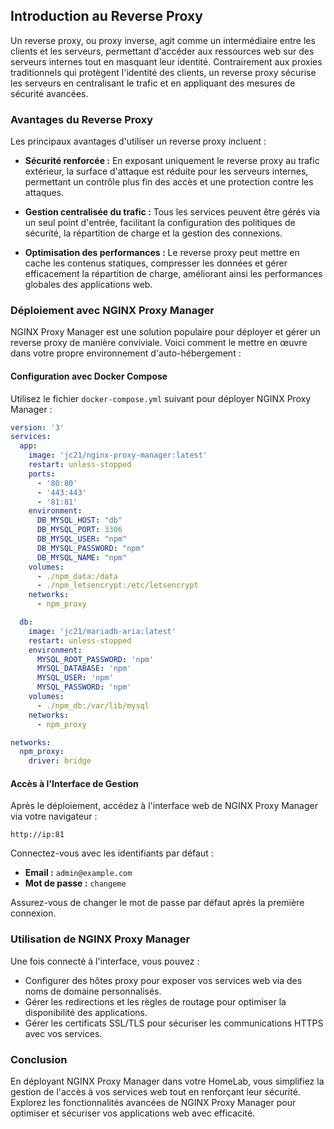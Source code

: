 ## Introduction au Reverse Proxy

Un reverse proxy, ou proxy inverse, agit comme un intermédiaire entre les clients et les serveurs, permettant d'accéder aux ressources web sur des serveurs internes tout en masquant leur identité. Contrairement aux proxies traditionnels qui protègent l'identité des clients, un reverse proxy sécurise les serveurs en centralisant le trafic et en appliquant des mesures de sécurité avancées.

### Avantages du Reverse Proxy

Les principaux avantages d'utiliser un reverse proxy incluent :

- **Sécurité renforcée :** En exposant uniquement le reverse proxy au trafic extérieur, la surface d'attaque est réduite pour les serveurs internes, permettant un contrôle plus fin des accès et une protection contre les attaques.
  
- **Gestion centralisée du trafic :** Tous les services peuvent être gérés via un seul point d'entrée, facilitant la configuration des politiques de sécurité, la répartition de charge et la gestion des connexions.
  
- **Optimisation des performances :** Le reverse proxy peut mettre en cache les contenus statiques, compresser les données et gérer efficacement la répartition de charge, améliorant ainsi les performances globales des applications web.

### Déploiement avec NGINX Proxy Manager

NGINX Proxy Manager est une solution populaire pour déployer et gérer un reverse proxy de manière conviviale. Voici comment le mettre en œuvre dans votre propre environnement d'auto-hébergement :

#### Configuration avec Docker Compose

Utilisez le fichier `docker-compose.yml` suivant pour déployer NGINX Proxy Manager :

```yaml
version: '3'
services:
  app:
    image: 'jc21/nginx-proxy-manager:latest'
    restart: unless-stopped
    ports:
      - '80:80'
      - '443:443'
      - '81:81'
    environment:
      DB_MYSQL_HOST: "db"
      DB_MYSQL_PORT: 3306
      DB_MYSQL_USER: "npm"
      DB_MYSQL_PASSWORD: "npm"
      DB_MYSQL_NAME: "npm"
    volumes:
      - ./npm_data:/data
      - ./npm_letsencrypt:/etc/letsencrypt
    networks:
      - npm_proxy

  db:
    image: 'jc21/mariadb-aria:latest'
    restart: unless-stopped
    environment:
      MYSQL_ROOT_PASSWORD: 'npm'
      MYSQL_DATABASE: 'npm'
      MYSQL_USER: 'npm'
      MYSQL_PASSWORD: 'npm'
    volumes:
      - ./npm_db:/var/lib/mysql
    networks:
      - npm_proxy

networks:
  npm_proxy:
    driver: bridge
```

#### Accès à l'Interface de Gestion

Après le déploiement, accédez à l'interface web de NGINX Proxy Manager via votre navigateur :

```plaintext
http://ip:81
```

Connectez-vous avec les identifiants par défaut :

- **Email :** `admin@example.com`
- **Mot de passe :** `changeme`

Assurez-vous de changer le mot de passe par défaut après la première connexion.

### Utilisation de NGINX Proxy Manager

Une fois connecté à l'interface, vous pouvez :

- Configurer des hôtes proxy pour exposer vos services web via des noms de domaine personnalisés.
- Gérer les redirections et les règles de routage pour optimiser la disponibilité des applications.
- Gérer les certificats SSL/TLS pour sécuriser les communications HTTPS avec vos services.

### Conclusion

En déployant NGINX Proxy Manager dans votre HomeLab, vous simplifiez la gestion de l'accès à vos services web tout en renforçant leur sécurité. Explorez les fonctionnalités avancées de NGINX Proxy Manager pour optimiser et sécuriser vos applications web avec efficacité.

